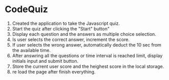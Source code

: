 # CodeQuiz

1. Created the application to take the Javascript quiz.
2. Start the quiz after clicking the "Start" button"
3. Display each question and the answers as multiple choice selection.
4. Is user selects the correct answer, increment the score.
5. If user selects the wrong answer, automatically deduct the 10 sec from the available time.
6. After answring all the questions or time interval is reached limit, display initials input and submit button.
7. Store the current user score and the heighest score in the local storage.
8. re load the page after finish everything.
